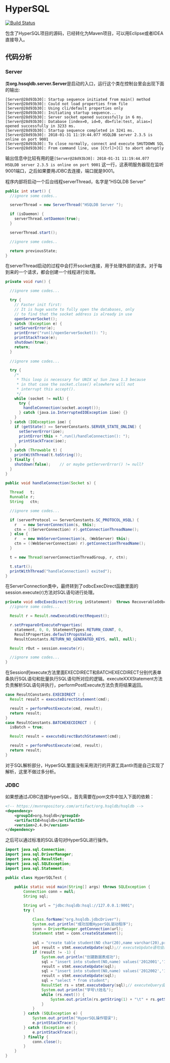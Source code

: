 # HyperSQL

[![Build Status](https://travis-ci.org/MyXOF/HyperSQL.svg?branch=master)](https://travis-ci.org/MyXOF/HyperSQL)

包含了HyperSQL项目的源码，已经转化为Maven项目，可以用Eclipse或者IDEA直接导入。


## 代码分析

### Server

类**org.hssqldb.server.Server**是启动的入口，运行这个类在控制台里会出现下面的输出:

```shell
[Server@28d93b30]: Startup sequence initiated from main() method
[Server@28d93b30]: Could not load properties from file
[Server@28d93b30]: Using cli/default properties only
[Server@28d93b30]: Initiating startup sequence...
[Server@28d93b30]: Server socket opened successfully in 6 ms.
[Server@28d93b30]: Database [index=0, id=0, db=file:test, alias=] opened successfully in 3233 ms.
[Server@28d93b30]: Startup sequence completed in 3241 ms.
[Server@28d93b30]: 2018-01-31 11:19:44.077 HSQLDB server 2.3.5 is online on port 9001
[Server@28d93b30]: To close normally, connect and execute SHUTDOWN SQL
[Server@28d93b30]: From command line, use [Ctrl]+[C] to abort abruptly
```

输出信息中比较有用的是`[Server@28d93b30]: 2018-01-31 11:19:44.077 HSQLDB server 2.3.5 is online on port 9001` 这一行，这表明服务器现在监听9001端口，之后如果要用JDBC去连接，端口就是9001。

程序内部将启动一个后台线程serverThread，名字是“HSQLDB Server”

```java
public int start() {
  //ignore some codes..

  serverThread = new ServerThread("HSQLDB Server ");

  if (isDaemon) {
    serverThread.setDaemon(true);
  }

  serverThread.start();

  //ignore some codes..

  return previousState;
}
```

在serverThread启动的过程中会打开socket连接，用于处理外部的请求。对于每到来的一个请求，都会创建一个线程进行处理。

```java
private void run() {

  //ignore some codes...

  try {
    // Faster init first:
    // It is huge waste to fully open the databases, only
    // to find that the socket address is already in use
    openServerSocket();
  } catch (Exception e) {
    setServerError(e);
    printError("run()/openServerSocket(): ");
    printStackTrace(e);
    shutdown(true);
    return;
  }
  
  //ignore some codes...

  try {
    /*
     * This loop is necessary for UNIX w/ Sun Java 1.3 because
     * in that case the socket.close() elsewhere will not
     * interrupt this accept().
     */
    while (socket != null) {
      try {
        handleConnection(socket.accept());
      } catch (java.io.InterruptedIOException iioe) {}
    }
  } catch (IOException ioe) {
    if (getState() == ServerConstants.SERVER_STATE_ONLINE) {
      setServerError(ioe);
      printError(this + ".run()/handleConnection(): ");
      printStackTrace(ioe);
    }
  } catch (Throwable t) {
    printWithThread(t.toString());
  } finally {
    shutdown(false);    // or maybe getServerError() != null?
  }
}

public void handleConnection(Socket s) {
 
  Thread   t;
  Runnable r;
  String   ctn;

  //ignore some codes...

  if (serverProtocol == ServerConstants.SC_PROTOCOL_HSQL) {
    r   = new ServerConnection(s, this);
    ctn = ((ServerConnection) r).getConnectionThreadName();
  } else {
    r   = new WebServerConnection(s, (WebServer) this);
    ctn = ((WebServerConnection) r).getConnectionThreadName();
  }

  t = new Thread(serverConnectionThreadGroup, r, ctn);

  t.start();
  printWithThread("handleConnection() exited");
}
```

在ServerConnection类中，最终转到了odbcExecDirect函数里面的session.execute(r)方法对SQL语句进行处理。

```Java
private void odbcExecDirect(String inStatement)  throws RecoverableOdbcFailure, IOException {
  //ignore some codes...

  Result r = Result.newExecuteDirectRequest();

  r.setPrepareOrExecuteProperties(
    statement, 0, 0, StatementTypes.RETURN_COUNT, 0,
    ResultProperties.defaultPropsValue,
    ResultConstants.RETURN_NO_GENERATED_KEYS, null, null);

  Result rOut = session.execute(r);

  //ignore some codes...
}
```

在Session的execute方法里面EXECDIRECT和BATCHEXECDIRECT分别代表单条执行SQL语句和批量执行SQL语句所对应的逻辑。executeXXXStatement方法负责解析SQL语句并执行，performPostExecute方法负责将结果返回。

```Java
case ResultConstants.EXECDIRECT : {
  Result result = executeDirectStatement(cmd);

  result = performPostExecute(cmd, result);
  return result;
}
case ResultConstants.BATCHEXECDIRECT : {
  isBatch = true;

  Result result = executeDirectBatchStatement(cmd);

  result = performPostExecute(cmd, result);
  return result;
}
```

对于SQL解析部分，HyperSQL里面没有采用流行的开源工具antlr而是自己实现了解析，这里不做过多分析。

### JDBC

如果想通过JDBC连接HyperSQL，首先需要在pom文件中加入下面的依赖：

```xml
<!-- https://mvnrepository.com/artifact/org.hsqldb/hsqldb -->
<dependency>
    <groupId>org.hsqldb</groupId>
    <artifactId>hsqldb</artifactId>
    <version>2.4.0</version>
</dependency>
```

之后可以通过标准的SQL语句对HyperSQL进行操作。

```java
import java.sql.Connection;
import java.sql.DriverManager;
import java.sql.ResultSet;
import java.sql.SQLException;
import java.sql.Statement;

public class HyperSQLTest {
	
	public static void main(String[] args) throws SQLException {
		Connection conn = null;
        String sql;

        String url = "jdbc:hsqldb:hsql://127.0.0.1:9001";
        try {

        	Class.forName("org.hsqldb.jdbcDriver");
            System.out.println("成功加载HyperSQL驱动程序");
            conn = DriverManager.getConnection(url);
            Statement stmt = conn.createStatement();
            
            sql = "create table student(NO char(20),name varchar(20),primary key(NO))";
            int result = stmt.executeUpdate(sql);// executeUpdate语句会返回一个受影响的行数，如果返回-1就没有成功
            if (result != -1) {
                System.out.println("创建数据表成功");
                sql = "insert into student(NO,name) values('2012001','123')";
                result = stmt.executeUpdate(sql);
                sql = "insert into student(NO,name) values('2012002','123')";
                result = stmt.executeUpdate(sql);
                sql = "select * from student";
                ResultSet rs = stmt.executeQuery(sql);// executeQuery会返回结果的集合，否则返回空值
                System.out.println("学号\t姓名");
                while (rs.next()) {
                    System.out.println(rs.getString(1) + "\t" + rs.getString(2));// 入如果返回的是int类型可以用getInt()
                }
            }
        } catch (SQLException e) {
            System.out.println("HyperSQL操作错误");
            e.printStackTrace();
        } catch (Exception e) {
            e.printStackTrace();
        } finally {
            conn.close();
        }
	}
}

```













